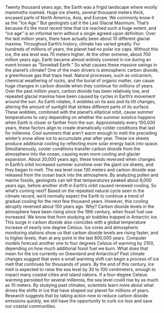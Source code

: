 Twenty thousand years ago, the Earth was a frigid landscape where  woolly mammoths roamed. Huge ice sheets,  several thousand meters thick, encased parts of North America,  Asia, and Europe. We commonly know it as the "Ice Age." But geologists call it  the Last Glacial Maximum. That’s because it’s the most recent time that ice reached such a huge extent, and “ice age” is an informal term  without a single agreed-upon definition. Over the last million years, there have actually been  about 10 different glacial maxima. Throughout Earth’s history,  climate has varied greatly. For hundreds of millions of years, the planet had no polar ice caps. Without this ice,  the sea level was 70 meters higher. At the other extreme,  about 700 million years ago, Earth became almost  entirely covered in ice during an event known  as “Snowball Earth.” So what causes these massive swings  in the planet’s climate? One of the main drivers  is atmospheric carbon dioxide, a greenhouse gas that traps heat. Natural processes, such as volcanism, chemical weathering of rocks, and the burial of organic matter, can cause huge changes in carbon dioxide  when they continue for millions of years. Over the past million years,  carbon dioxide has been relatively low, and repeated glacial maxima have been caused by cycles  in Earth’s movement around the sun. As Earth rotates, it wobbles on its axis  and its tilt changes, altering the amount of sunlight that  strikes different parts of its surface. These wobbles, combined  with the planet’s elliptical orbit, cause summer temperatures to vary depending on whether the summer solstice  happens when Earth is closer or farther from the sun. Approximately every 100,000 years, these factors align to create dramatically colder conditions that last for millennia. Cool summers that aren’t warm enough  to melt the preceding winter’s snow allow ice to accumulate year after year. These ice sheets produce  additional cooling by reflecting more solar energy  back into space. Simultaneously, cooler conditions  transfer carbon dioxide from the atmosphere into the ocean, causing even more cooling  and glacier expansion. About 20,000 years ago, these trends reversed when changes  in Earth’s orbit increased summer sunshine over the giant ice sheets,  and they began to melt. The sea level rose 130 meters and carbon dioxide was released  from the ocean back into the atmosphere. By analyzing pollen and marine fossils, geologists can tell that temperatures  peaked about 6,000 years ago, before another shift in Earth’s orbit caused renewed cooling. So what’s coming next? Based on the repeated natural cycle seen  in the climate record, we’d normally expect the Earth  to continue a trend of gradual cooling for the next few thousand years. However, this cooling abruptly  reversed about 150 years ago. Why? Carbon dioxide levels in the atmosphere  have been rising since the 19th century, when fossil fuel use increased. We know that from studying air bubbles  trapped in Antarctic ice. This surge in carbon dioxide  also coincides with a global temperature increase  of nearly one degree Celsius. Ice cores  and atmospheric monitoring stations show us that carbon dioxide levels  are rising faster, and to higher levels, than at any point  in the last 800,000 years. Computer models forecast another one to four degrees Celsius of warming by 2100, depending on how much  additional fossil fuel we burn. What does that mean for the ice currently  on Greenland and Antarctica? Past climate changes suggest that even  a small warming shift can begin a process of ice melt  that continues for thousands of years. By the end of this century, ice melt is expected to raise  the sea level by 30 to 100 centimeters, enough to impact many coastal cities  and island nations. If a four-degree Celsius warming persisted for several millennia, the sea level could rise  by as much as 10 meters. By studying past climates, scientists learn more about what drives  the shifts in ice that have shaped our planet  for millions of years. Research suggests that  by taking action now to reduce carbon dioxide  emissions quickly, we still have the opportunity to curb  ice loss and save our coastal communities. 